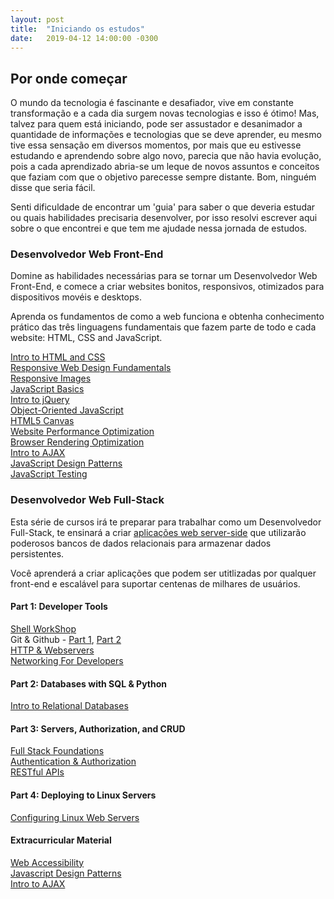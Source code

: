 ```yaml
---
layout: post
title:  "Iniciando os estudos"
date:   2019-04-12 14:00:00 -0300
---
```


## Por onde começar 

O mundo da tecnologia é fascinante e desafiador, vive em constante transformação e a cada dia surgem novas tecnologias e isso é ótimo! Mas, talvez para quem está iniciando, pode ser assustador e desanimador a quantidade de informações e tecnologias que se deve aprender, eu mesmo tive essa sensação em diversos momentos, por mais que eu estivesse estudando e aprendendo sobre algo novo, parecia que não havia evolução, pois a cada aprendizado abria-se um leque de novos assuntos e conceitos que faziam com que o objetivo parecesse sempre distante. Bom, ninguém disse que seria fácil. 

Senti dificuldade de encontrar um 'guia' para saber o que deveria estudar ou quais habilidades precisaria desenvolver, por isso resolvi escrever aqui sobre o que encontrei e que tem me ajudade nessa jornada de estudos.

### Desenvolvedor Web Front-End

Domine as habilidades necessárias para se tornar um Desenvolvedor Web Front-End, e comece a criar websites bonitos, responsivos, otimizados para dispositivos movéis e desktops.

Aprenda os fundamentos de como a web funciona e obtenha conhecimento prático das três linguagens fundamentais que fazem parte de todo e cada website: HTML, CSS and JavaScript.

[Intro to HTML and CSS](https://www.udacity.com/course/intro-to-html-and-css--ud304)    
[Responsive Web Design Fundamentals](https://www.udacity.com/course/responsive-web-design-fundamentals--ud893)    
[Responsive Images](https://www.udacity.com/course/responsive-images--ud882)    
[JavaScript Basics](https://www.udacity.com/course/javascript-basics--ud804)    
[Intro to jQuery](https://www.udacity.com/course/intro-to-jquery--ud245)    
[Object-Oriented JavaScript](https://www.udacity.com/course/object-oriented-javascript--ud015)    
[HTML5 Canvas](https://www.udacity.com/course/html5-canvas--ud292)    
[Website Performance Optimization](https://www.udacity.com/course/website-performance-optimization--ud884)    
[Browser Rendering Optimization](https://www.udacity.com/course/browser-rendering-optimization--ud860)    
[Intro to AJAX](https://www.udacity.com/course/intro-to-ajax--ud110)    
[JavaScript Design Patterns](https://www.udacity.com/course/javascript-design-patterns--ud989)    
[JavaScript Testing](https://www.udacity.com/course/javascript-testing--ud549)    

###	Desenvolvedor Web Full-Stack

Esta série de cursos irá te preparar para trabalhar como um Desenvolvedor Full-Stack, te ensinará a criar [aplicações web server-side](https://en.wikipedia.org/wiki/Server-side_scripting) que utilizarão poderosos bancos de dados relacionais para armazenar dados persistentes.

Você aprenderá a criar aplicações que podem ser utitlizadas por qualquer front-end e escalável para suportar centenas de milhares de usuários.

#### Part 1: Developer Tools    
[Shell WorkShop](https://www.udacity.com/course/shell-workshop--ud206)    
Git & Github - [Part 1](https://www.udacity.com/course/how-to-use-git-and-github--ud775), [Part 2](https://www.udacity.com/course/github-collaboration--ud456)    
[HTTP & Webservers](https://www.udacity.com/course/http-web-servers--ud303)    
[Networking For Developers](https://www.udacity.com/course/networking-for-web-developers--ud256)    

#### Part 2: Databases with SQL & Python    
[Intro to Relational Databases](https://www.udacity.com/course/intro-to-relational-databases--ud197)    

#### Part 3: Servers, Authorization, and CRUD    
[Full Stack Foundations](https://www.udacity.com/course/full-stack-foundations--ud088)    
[Authentication & Authorization](https://www.udacity.com/course/authentication-authorization-oauth--ud330)    
[RESTful APIs](https://www.udacity.com/course/designing-restful-apis--ud388)    

#### Part 4: Deploying to Linux Servers    
[Configuring Linux Web Servers](https://www.udacity.com/course/configuring-linux-web-servers--ud299)    

#### Extracurricular Material    
[Web Accessibility](https://www.udacity.com/course/web-accessibility--ud891)   
[Javascript Design Patterns](https://www.udacity.com/course/javascript-design-patterns--ud989)    
[Intro to AJAX](https://www.udacity.com/course/intro-to-ajax--ud110)   